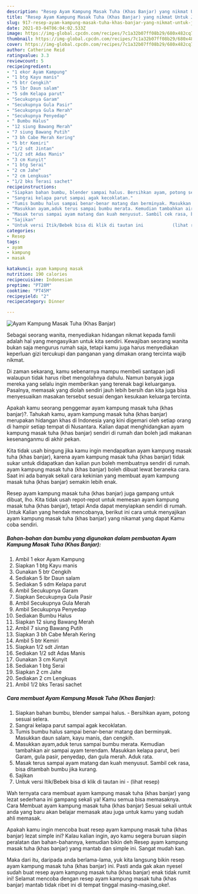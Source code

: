 ```yaml
---
description: "Resep Ayam Kampung Masak Tuha (Khas Banjar) yang nikmat Untuk Jualan"
title: "Resep Ayam Kampung Masak Tuha (Khas Banjar) yang nikmat Untuk Jualan"
slug: 917-resep-ayam-kampung-masak-tuha-khas-banjar-yang-nikmat-untuk-jualan
date: 2021-03-04T06:04:02.533Z
image: https://img-global.cpcdn.com/recipes/7c1a32b07ff08b29/680x482cq70/ayam-kampung-masak-tuha-khas-banjar-foto-resep-utama.jpg
thumbnail: https://img-global.cpcdn.com/recipes/7c1a32b07ff08b29/680x482cq70/ayam-kampung-masak-tuha-khas-banjar-foto-resep-utama.jpg
cover: https://img-global.cpcdn.com/recipes/7c1a32b07ff08b29/680x482cq70/ayam-kampung-masak-tuha-khas-banjar-foto-resep-utama.jpg
author: Catherine Reid
ratingvalue: 3.3
reviewcount: 5
recipeingredient:
- "1 ekor Ayam Kampung"
- "1 btg Kayu manis"
- "5 btr Cengkih"
- "5 lbr Daun salam"
- "5 sdm Kelapa parut"
- "Secukupnya Garam"
- "Secukupnya Gula Pasir"
- "Secukupnya Gula Merah"
- "Secukupnya Penyedap"
- " Bumbu Halus"
- "12 siung Bawang Merah"
- "7 siung Bawang Putih"
- "3 bh Cabe Merah Kering"
- "5 btr Kemiri"
- "1/2 sdt Jintan"
- "1/2 sdt Adas Manis"
- "3 cm Kunyit"
- "1 btg Serai"
- "2 cm Jahe"
- "2 cm Lengkuas"
- "1/2 bks Terasi sachet"
recipeinstructions:
- "Siapkan bahan bumbu, blender sampai halus. Bersihkan ayam, potong sesuai selera."
- "Sangrai kelapa parut sampai agak kecoklatan."
- "Tumis bumbu halus sampai benar-benar matang dan berminyak. Masukkan daun salam, kayu manis, dan cengkih."
- "Masukkan ayam,aduk terus sampai bumbu merata. Kemudian tambahkan air sampai ayam terendam. Masukkan kelapa parut, beri Garam, gula pasir, penyedap, dan gula merah. Aduk rata."
- "Masak terus sampai ayam matang dan kuah menyusut. Sambil cek rasa, bisa ditambah bumbu jika kurang."
- "Sajikan"
- "Untuk versi Itik/Bebek bisa di klik di tautan ini           (lihat resep)"
categories:
- Resep
tags:
- ayam
- kampung
- masak

katakunci: ayam kampung masak 
nutrition: 190 calories
recipecuisine: Indonesian
preptime: "PT28M"
cooktime: "PT45M"
recipeyield: "2"
recipecategory: Dinner

---
```



![Ayam Kampung Masak Tuha (Khas Banjar)](https://img-global.cpcdn.com/recipes/7c1a32b07ff08b29/680x482cq70/ayam-kampung-masak-tuha-khas-banjar-foto-resep-utama.jpg)

Sebagai seorang wanita, menyediakan hidangan nikmat kepada famili adalah hal yang mengasyikan untuk kita sendiri. Kewajiban seorang  wanita bukan saja mengurus rumah saja, tetapi kamu juga harus menyediakan keperluan gizi tercukupi dan panganan yang dimakan orang tercinta wajib nikmat.

Di zaman  sekarang, kamu sebenarnya mampu membeli santapan jadi walaupun tidak harus ribet mengolahnya dahulu. Namun banyak juga mereka yang selalu ingin memberikan yang terenak bagi keluarganya. Pasalnya, memasak yang diolah sendiri jauh lebih bersih dan kita juga bisa menyesuaikan masakan tersebut sesuai dengan kesukaan keluarga tercinta. 



Apakah kamu seorang penggemar ayam kampung masak tuha (khas banjar)?. Tahukah kamu, ayam kampung masak tuha (khas banjar) merupakan hidangan khas di Indonesia yang kini digemari oleh setiap orang di hampir setiap tempat di Nusantara. Kalian dapat menghidangkan ayam kampung masak tuha (khas banjar) sendiri di rumah dan boleh jadi makanan kesenanganmu di akhir pekan.

Kita tidak usah bingung jika kamu ingin mendapatkan ayam kampung masak tuha (khas banjar), karena ayam kampung masak tuha (khas banjar) tidak sukar untuk didapatkan dan kalian pun boleh membuatnya sendiri di rumah. ayam kampung masak tuha (khas banjar) boleh dibuat lewat beraneka cara. Saat ini ada banyak sekali cara kekinian yang membuat ayam kampung masak tuha (khas banjar) semakin lebih enak.

Resep ayam kampung masak tuha (khas banjar) juga gampang untuk dibuat, lho. Kita tidak usah repot-repot untuk memesan ayam kampung masak tuha (khas banjar), tetapi Anda dapat menyiapkan sendiri di rumah. Untuk Kalian yang hendak mencobanya, berikut ini cara untuk menyajikan ayam kampung masak tuha (khas banjar) yang nikamat yang dapat Kamu coba sendiri.

<!--inarticleads1-->

##### Bahan-bahan dan bumbu yang digunakan dalam pembuatan Ayam Kampung Masak Tuha (Khas Banjar):

1. Ambil 1 ekor Ayam Kampung
1. Siapkan 1 btg Kayu manis
1. Gunakan 5 btr Cengkih
1. Sediakan 5 lbr Daun salam
1. Sediakan 5 sdm Kelapa parut
1. Ambil Secukupnya Garam
1. Siapkan Secukupnya Gula Pasir
1. Ambil Secukupnya Gula Merah
1. Ambil Secukupnya Penyedap
1. Sediakan  Bumbu Halus
1. Siapkan 12 siung Bawang Merah
1. Ambil 7 siung Bawang Putih
1. Siapkan 3 bh Cabe Merah Kering
1. Ambil 5 btr Kemiri
1. Siapkan 1/2 sdt Jintan
1. Sediakan 1/2 sdt Adas Manis
1. Gunakan 3 cm Kunyit
1. Sediakan 1 btg Serai
1. Siapkan 2 cm Jahe
1. Sediakan 2 cm Lengkuas
1. Ambil 1/2 bks Terasi sachet




<!--inarticleads2-->

##### Cara membuat Ayam Kampung Masak Tuha (Khas Banjar):

1. Siapkan bahan bumbu, blender sampai halus. - Bersihkan ayam, potong sesuai selera.
1. Sangrai kelapa parut sampai agak kecoklatan.
1. Tumis bumbu halus sampai benar-benar matang dan berminyak. Masukkan daun salam, kayu manis, dan cengkih.
1. Masukkan ayam,aduk terus sampai bumbu merata. Kemudian tambahkan air sampai ayam terendam. Masukkan kelapa parut, beri Garam, gula pasir, penyedap, dan gula merah. Aduk rata.
1. Masak terus sampai ayam matang dan kuah menyusut. Sambil cek rasa, bisa ditambah bumbu jika kurang.
1. Sajikan
1. Untuk versi Itik/Bebek bisa di klik di tautan ini -           (lihat resep)




Wah ternyata cara membuat ayam kampung masak tuha (khas banjar) yang lezat sederhana ini gampang sekali ya! Kamu semua bisa memasaknya. Cara Membuat ayam kampung masak tuha (khas banjar) Sesuai sekali untuk anda yang baru akan belajar memasak atau juga untuk kamu yang sudah ahli memasak.

Apakah kamu ingin mencoba buat resep ayam kampung masak tuha (khas banjar) lezat simple ini? Kalau kalian ingin, ayo kamu segera buruan siapin peralatan dan bahan-bahannya, kemudian bikin deh Resep ayam kampung masak tuha (khas banjar) yang mantab dan simple ini. Sangat mudah kan. 

Maka dari itu, daripada anda berlama-lama, yuk kita langsung bikin resep ayam kampung masak tuha (khas banjar) ini. Pasti anda gak akan nyesel sudah buat resep ayam kampung masak tuha (khas banjar) enak tidak rumit ini! Selamat mencoba dengan resep ayam kampung masak tuha (khas banjar) mantab tidak ribet ini di tempat tinggal masing-masing,oke!.

